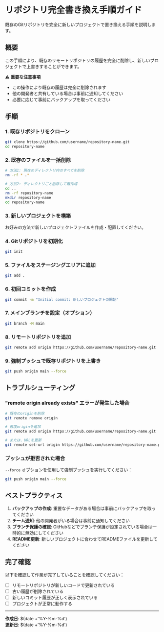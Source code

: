 # リポジトリ完全書き換え手順ガイド

既存のGitリポジトリを完全に新しいプロジェクトで置き換える手順を説明します。

## 概要

この手順により、既存のリモートリポジトリの履歴を完全に削除し、新しいプロジェクトで上書きすることができます。

⚠️ **重要な注意事項**
- この操作により既存の履歴は完全に削除されます
- 他の開発者と共有している場合は事前に通知してください
- 必要に応じて事前にバックアップを取ってください

## 手順

### 1. 既存リポジトリをクローン
```bash
git clone https://github.com/username/repository-name.git
cd repository-name
```

### 2. 既存のファイルを一括削除
```bash
# 方法1: 現在のディレクトリ内のすべてを削除
rm -rf * .*

# 方法2: ディレクトリごと削除して再作成
cd ..
rm -rf repository-name
mkdir repository-name
cd repository-name
```

### 3. 新しいプロジェクトを構築
お好みの方法で新しいプロジェクトファイルを作成・配置してください。

### 4. Gitリポジトリを初期化
```bash
git init
```

### 5. ファイルをステージングエリアに追加
```bash
git add .
```

### 6. 初回コミットを作成
```bash
git commit -m "Initial commit: 新しいプロジェクトの開始"
```

### 7. メインブランチを設定（オプション）
```bash
git branch -M main
```

### 8. リモートリポジトリを追加
```bash
git remote add origin https://github.com/username/repository-name.git
```

### 9. 強制プッシュで既存リポジトリを上書き
```bash
git push origin main --force
```

## トラブルシューティング

### "remote origin already exists" エラーが発生した場合
```bash
# 既存のoriginを削除
git remote remove origin

# 再度originを追加
git remote add origin https://github.com/username/repository-name.git

# または、URLを更新
git remote set-url origin https://github.com/username/repository-name.git
```

### プッシュが拒否された場合
`--force` オプションを使用して強制プッシュを実行してください：
```bash
git push origin main --force
```

## ベストプラクティス

1. **バックアップの作成**: 重要なデータがある場合は事前にバックアップを取ってください
2. **チーム通知**: 他の開発者がいる場合は事前に通知してください
3. **ブランチ保護の確認**: GitHubなどでブランチ保護が設定されている場合は一時的に無効にしてください
4. **README更新**: 新しいプロジェクトに合わせてREADMEファイルを更新してください

## 完了確認

以下を確認して作業が完了していることを確認してください：

- [ ] リモートリポジトリが新しいコードで更新されている
- [ ] 古い履歴が削除されている
- [ ] 新しいコミット履歴が正しく表示されている
- [ ] プロジェクトが正常に動作する

---

**作成日**: $(date +'%Y-%m-%d')  
**更新日**: $(date +'%Y-%m-%d')